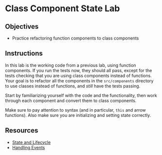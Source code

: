 # Class Component State Lab

## Objectives

- Practice refactoring function components to class components

## Instructions

In this lab is the working code from a previous lab, using function components.
If you run the tests now, they should all pass, except for the tests checking
that you are using class components instead of functions. Your goal is to
refactor all the components in the `src/components` directory to use classes
instead of functions, and _still_ have the tests passing.

Start by familiarizing yourself with the code and the functionality, then work
through each component and convert them to class components.

Make sure to pay attention to syntax (and in particular, `this` and arrow
functions). Also make sure you are initializing and setting state correctly.

## Resources

- [State and Lifecycle](https://reactjs.org/docs/state-and-lifecycle.html)
- [Handling Events](https://reactjs.org/docs/handling-events.html)

